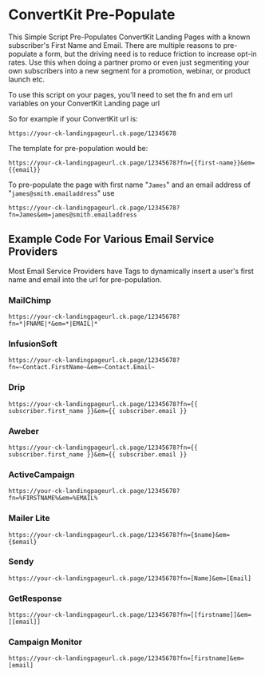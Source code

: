 # ConvertKit Pre-Populate

This Simple Script Pre-Populates ConvertKit Landing Pages with a known subscriber's First Name and Email. There are multiple reasons to pre-populate a form, but the driving need is to reduce friction to increase opt-in rates. Use this when doing a partner promo or even just segmenting your own subscribers into a new segment for a promotion, webinar, or product launch etc.

To use this script on your pages, you'll need to set the fn and em url variables on your ConvertKit Landing page url

So for example if your ConvertKit url is: 

`https://your-ck-landingpageurl.ck.page/12345678`

The template for pre-population would be:

`https://your-ck-landingpageurl.ck.page/12345678?fn={{first-name}}&em={{email}}`

To pre-populate the page with first name "`James`" and an email address of "`james@smith.emailaddress`" use

`https://your-ck-landingpageurl.ck.page/12345678?fn=James&em=james@smith.emailaddress`

## Example Code For Various Email Service Providers
Most Email Service Providers have Tags to dynamically insert a user's first name and email into the url for pre-population.

### MailChimp
`https://your-ck-landingpageurl.ck.page/12345678?fn=*|FNAME|*&em=*|EMAIL|*`

### InfusionSoft
`https://your-ck-landingpageurl.ck.page/12345678?fn=~Contact.FirstName~&em=~Contact.Email~`

### Drip
`https://your-ck-landingpageurl.ck.page/12345678?fn={{ subscriber.first_name }}&em={{ subscriber.email }}`

### Aweber
`https://your-ck-landingpageurl.ck.page/12345678?fn={{ subscriber.first_name }}&em={{ subscriber.email }}`

### ActiveCampaign
`https://your-ck-landingpageurl.ck.page/12345678?fn=%FIRSTNAME%&em=%EMAIL%`

### Mailer Lite
`https://your-ck-landingpageurl.ck.page/12345678?fn={$name}&em={$email} `

### Sendy
`https://your-ck-landingpageurl.ck.page/12345678?fn=[Name]&em=[Email]`

### GetResponse
`https://your-ck-landingpageurl.ck.page/12345678?fn=[[firstname]]&em=[[email]]`

### Campaign Monitor
`https://your-ck-landingpageurl.ck.page/12345678?fn=[firstname]&em=[email]`

